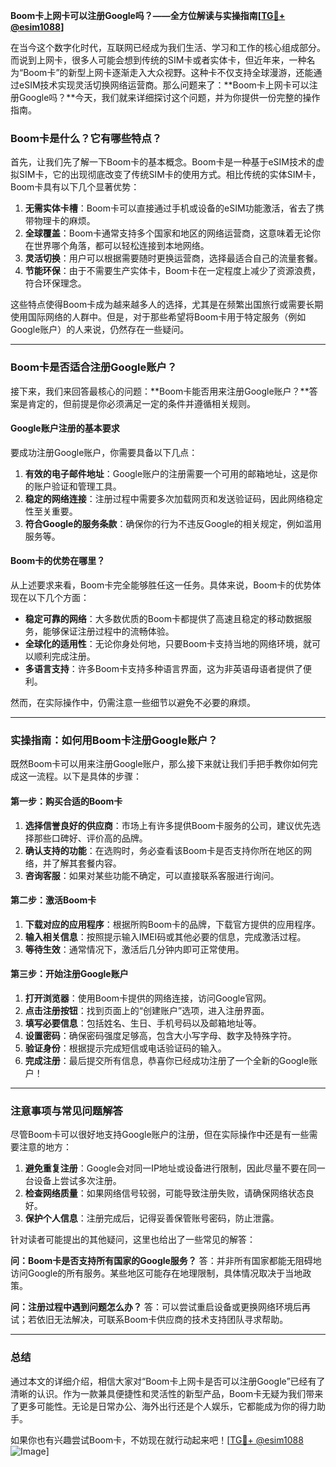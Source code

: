 **Boom卡上网卡可以注册Google吗？——全方位解读与实操指南[[TG💪+ @esim1088](https://t.me/s/esim1088)]**

在当今这个数字化时代，互联网已经成为我们生活、学习和工作的核心组成部分。而说到上网卡，很多人可能会想到传统的SIM卡或者实体卡，但近年来，一种名为“Boom卡”的新型上网卡逐渐走入大众视野。这种卡不仅支持全球漫游，还能通过eSIM技术实现灵活切换网络运营商。那么问题来了：**Boom卡上网卡可以注册Google吗？**今天，我们就来详细探讨这个问题，并为你提供一份完整的操作指南。

### Boom卡是什么？它有哪些特点？

首先，让我们先了解一下Boom卡的基本概念。Boom卡是一种基于eSIM技术的虚拟SIM卡，它的出现彻底改变了传统SIM卡的使用方式。相比传统的实体SIM卡，Boom卡具有以下几个显著优势：

1. **无需实体卡槽**：Boom卡可以直接通过手机或设备的eSIM功能激活，省去了携带物理卡的麻烦。
2. **全球覆盖**：Boom卡通常支持多个国家和地区的网络运营商，这意味着无论你在世界哪个角落，都可以轻松连接到本地网络。
3. **灵活切换**：用户可以根据需要随时更换运营商，选择最适合自己的流量套餐。
4. **节能环保**：由于不需要生产实体卡，Boom卡在一定程度上减少了资源浪费，符合环保理念。

这些特点使得Boom卡成为越来越多人的选择，尤其是在频繁出国旅行或需要长期使用国际网络的人群中。但是，对于那些希望将Boom卡用于特定服务（例如Google账户）的人来说，仍然存在一些疑问。

---

### Boom卡是否适合注册Google账户？

接下来，我们来回答最核心的问题：**Boom卡能否用来注册Google账户？**答案是肯定的，但前提是你必须满足一定的条件并遵循相关规则。

#### Google账户注册的基本要求

要成功注册Google账户，你需要具备以下几点：

1. **有效的电子邮件地址**：Google账户的注册需要一个可用的邮箱地址，这是你的账户验证和管理工具。
2. **稳定的网络连接**：注册过程中需要多次加载网页和发送验证码，因此网络稳定性至关重要。
3. **符合Google的服务条款**：确保你的行为不违反Google的相关规定，例如滥用服务等。

#### Boom卡的优势在哪里？

从上述要求来看，Boom卡完全能够胜任这一任务。具体来说，Boom卡的优势体现在以下几个方面：

- **稳定可靠的网络**：大多数优质的Boom卡都提供了高速且稳定的移动数据服务，能够保证注册过程中的流畅体验。
- **全球化的适用性**：无论你身处何地，只要Boom卡支持当地的网络环境，就可以顺利完成注册。
- **多语言支持**：许多Boom卡支持多种语言界面，这为非英语母语者提供了便利。

然而，在实际操作中，仍需注意一些细节以避免不必要的麻烦。

---

### 实操指南：如何用Boom卡注册Google账户？

既然Boom卡可以用来注册Google账户，那么接下来就让我们手把手教你如何完成这一流程。以下是具体的步骤：

#### 第一步：购买合适的Boom卡

1. **选择信誉良好的供应商**：市场上有许多提供Boom卡服务的公司，建议优先选择那些口碑好、评价高的品牌。
2. **确认支持的功能**：在选购时，务必查看该Boom卡是否支持你所在地区的网络，并了解其套餐内容。
3. **咨询客服**：如果对某些功能不确定，可以直接联系客服进行询问。

#### 第二步：激活Boom卡

1. **下载对应的应用程序**：根据所购Boom卡的品牌，下载官方提供的应用程序。
2. **输入相关信息**：按照提示输入IMEI码或其他必要的信息，完成激活过程。
3. **等待生效**：通常情况下，激活后几分钟内即可正常使用。

#### 第三步：开始注册Google账户

1. **打开浏览器**：使用Boom卡提供的网络连接，访问Google官网。
2. **点击注册按钮**：找到页面上的“创建账户”选项，进入注册界面。
3. **填写必要信息**：包括姓名、生日、手机号码以及邮箱地址等。
4. **设置密码**：确保密码强度足够高，包含大小写字母、数字及特殊字符。
5. **验证身份**：根据提示完成短信或电话验证码的输入。
6. **完成注册**：最后提交所有信息，恭喜你已经成功注册了一个全新的Google账户！

---

### 注意事项与常见问题解答

尽管Boom卡可以很好地支持Google账户的注册，但在实际操作中还是有一些需要注意的地方：

1. **避免重复注册**：Google会对同一IP地址或设备进行限制，因此尽量不要在同一台设备上尝试多次注册。
2. **检查网络质量**：如果网络信号较弱，可能导致注册失败，请确保网络状态良好。
3. **保护个人信息**：注册完成后，记得妥善保管账号密码，防止泄露。

针对读者可能提出的其他疑问，这里也给出了一些常见的解答：

**问：Boom卡是否支持所有国家的Google服务？**
答：并非所有国家都能无阻碍地访问Google的所有服务。某些地区可能存在地理限制，具体情况取决于当地政策。

**问：注册过程中遇到问题怎么办？**
答：可以尝试重启设备或更换网络环境后再试；若依旧无法解决，可联系Boom卡供应商的技术支持团队寻求帮助。

---

### 总结

通过本文的详细介绍，相信大家对“Boom卡上网卡是否可以注册Google”已经有了清晰的认识。作为一款兼具便捷性和灵活性的新型产品，Boom卡无疑为我们带来了更多可能性。无论是日常办公、海外出行还是个人娱乐，它都能成为你的得力助手。

如果你也有兴趣尝试Boom卡，不妨现在就行动起来吧！[[TG💪+ @esim1088](https://t.me/s/esim1088) ![Image](https://i.postimg.cc/4NQfJmqS/Snipaste-2025-05-13-00-14-12.png)]